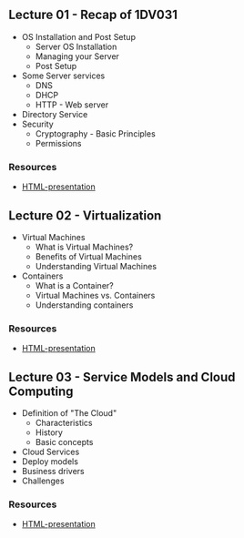 ## Lecture 01 - Recap of 1DV031
* OS Installation and Post Setup
  * Server OS Installation
  * Managing your Server
  * Post Setup
* Some Server services
  * DNS
  * DHCP
  * HTTP - Web server
* Directory Service
* Security
  * Cryptography - Basic Principles
  * Permissions

### Resources
- [HTML-presentation](https://cdn.rawgit.com/1dv032/syllabus/master/lectures/part_1/01_Recap/index.html#/)

<!--
- [Recording 2017-08-29, 13.15 (Youtube)](https://youtu.be/B_kpTunSwdU?list=PLSWJPPj5sKmpSllVlpyGh-eepqrQVnjJo)
<br />
<iframe width="560" height="315" src="https://www.youtube.com/embed/B_kpTunSwdU?list=PLSWJPPj5sKmpSllVlpyGh-eepqrQVnjJo" frameborder="0" allowfullscreen></iframe>
-->

## Lecture 02 - Virtualization
* Virtual Machines
    * What is Virtual Machines?
    * Benefits of Virtual Machines
    * Understanding Virtual Machines
* Containers
    * What is a Container?
    * Virtual Machines vs. Containers
    * Understanding containers

### Resources
- [HTML-presentation](https://cdn.rawgit.com/1dv032/syllabus/master/lectures/part_1/02_Virtualization/index.html#/)

<!--
- [Recording 2017-09-05, 13.15 (Youtube)](https://youtu.be/kvHb7VNPPVE?t=14m21s&list=PLSWJPPj5sKmpSllVlpyGh-eepqrQVnjJo)
<br />
<iframe width="560" height="315" src="https://www.youtube.com/embed/kvHb7VNPPVE?t=14m21s&list=PLSWJPPj5sKmpSllVlpyGh-eepqrQVnjJo" frameborder="0" allowfullscreen></iframe>
-->

## Lecture 03 - Service Models and Cloud Computing
* Definition of "The Cloud"
    * Characteristics
    * History
    * Basic concepts
* Cloud Services
* Deploy models
* Business drivers
* Challenges

### Resources
- [HTML-presentation](https://cdn.rawgit.com/1dv032/syllabus/master/lectures/part_1/03_Cloud/index.html#/)

<!--
- [Recording 2017-09-05, 13.15 (Youtube)](https://youtu.be/DZEqfZ9VllQ?t=14m09s&list=PLSWJPPj5sKmpSllVlpyGh-eepqrQVnjJo)
<br />
<iframe width="560" height="315" src="https://www.youtube.com/embed/DZEqfZ9VllQ?t=14m09s&list=PLSWJPPj5sKmpSllVlpyGh-eepqrQVnjJo" frameborder="0" allowfullscreen></iframe>
-->
